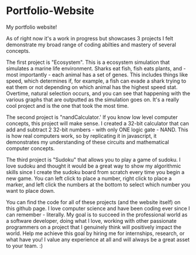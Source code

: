 # Portfolio-Website

My portfolio website!

As of right now it's a work in progress but showcases 3 projects I felt demonstrate my broad range of coding abilties and mastery of several concepts.

The first project is "Ecosystem". This is a ecosystem simulation that simulates a marine life environment. Sharks eat fish, fish eats plants, and - most importantly - each animal has a set of genes. This includes things like speed, which determines if, for example, a fish can evade a shark trying to eat them or not depending on which animal has the highest speed stat. Overtime, natural selection occurs, and you can see that happening with the various graphs that are outputted as the simulation goes on. It's a really cool project and is the one that took the most time.

The second project is "nandCalculator.' If you know low level computer concepts, this project will make sense. I created a 32-bit calculator that can add and subtract 2 32-bit numbers - with only ONE logic gate - NAND. This is how real computers work, so by replicating it in javascript, it demonstrates my understanding of these circuits and mathematical computer concepts.

The third project is "Sudoku" that allows you to play a game of sudoku. I love sudoku and thought it would be a great way to show my algorithmic skills since I create the sudoku board from scratch every time you begin a new game. You can left click to place a number, right click to place a marker, and left click the numbers at the bottom to select which number you want to place down.

You can find the code for all of these projects (and the website itself) on this github page. I love computer science and have been coding ever since I can remember - literally. My goal is to succeed in the professional world as a software developer, doing what I love, working with other passionate programmers on a project that I genuinely think will positively impact the world. Help me achieve this goal by hiring me for internships, research, or what have you! I value any experience at all and will always be a great asset to your team. :)
